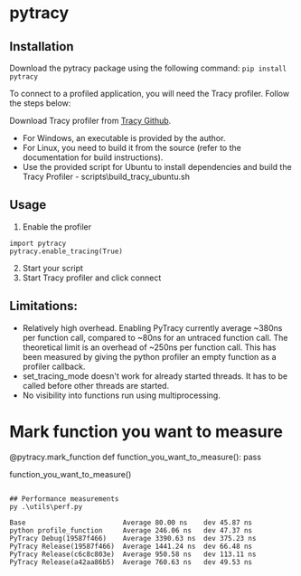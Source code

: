 # pytracy

## Installation 

Download the pytracy package using the following command:
`pip install pytracy`

To connect to a profiled application, you will need the Tracy profiler. Follow the steps below:

Download Tracy profiler from [Tracy Github](https://github.com/wolfpld/tracy/releases/tag/v0.10). 
- For Windows, an executable is provided by the author.
- For Linux, you need to build it from the source (refer to the documentation for build instructions).
- Use the provided script for Ubuntu to install dependencies and build the Tracy Profiler - scripts\build_tracy_ubuntu.sh

## Usage
1. Enable the profiler
```(python)
import pytracy
pytracy.enable_tracing(True)
```
2. Start your script
3. Start Tracy profiler and click connect

## Limitations:
- Relatively high overhead. Enabling PyTracy currently average ~380ns per function call, compared to ~80ns for an untraced function call. The theoretical limit is an overhead of ~250ns per function call. This has been measured by giving the python profiler an empty function as a profiler callback.
- set_tracing_mode doesn't work for already started threads. It has to be called before other threads are started.
- No visibility into functions run using multiprocessing.

# Mark function you want to measure
@pytracy.mark_function
def function_you_want_to_measure():
	pass

function_you_want_to_measure()
```

## Performance measurements
py .\utils\perf.py

Base				    	Average	80.00 ns	dev 45.87 ns
python profile_function 	Average 246.06 ns	dev 47.37 ns
PyTracy Debug(19587f466)	Average 3390.63 ns	dev 375.23 ns
PyTracy Release(19587f466)	Average 1441.24 ns	dev 66.48 ns
PyTracy Release(c6c8c803e)	Average 950.58 ns	dev 113.11 ns
PyTracy Release(a42aa86b5)	Average 760.63 ns	dev 49.53 ns
